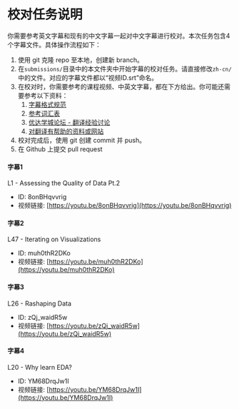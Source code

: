 # 校对任务说明

你需要参考英文字幕和现有的中文字幕一起对中文字幕进行校对。本次任务包含4个字幕文件。具体操作流程如下：

1. 使用 git 克隆 repo 至本地，创建新 branch。
2. 在`submissions/`目录中的本文件夹中开始字幕的校对任务。请直接修改`zh-cn/`中的文件。对应的字幕文件都以“视频ID.srt”命名。
3. 在校对时，你需要参考的课程视频、中英文字幕，都在下方给出。你可能还需要参考以下资料：
    1. [字幕格式规范](https://github.com/udacity/cn-translation-volunteer-training/blob/master/documents/%E4%B8%AD%E6%96%87%E5%AD%97%E5%B9%95%E6%A0%BC%E5%BC%8F%E8%A7%84%E8%8C%83.md)
    2. [参考词汇表](https://docs.google.com/spreadsheets/d/1u5Nf9IEqfRR2EI4Q695KhH4dySIr9yF6rP2lTGrZKjg/edit?usp=sharing)
    3. [优达学城论坛 - 翻译经验讨论](https://discussions.youdaxue.com/c/translation/69-category)
    4. [对翻译有帮助的资料或网站](https://discussions.youdaxue.com/t/topic/3007)
4. 校对完成后，使用 git 创建 commit 并 push。
5. 在 Github 上提交 pull request


#### 字幕1

L1 - Assessing the Quality of Data Pt.2
- ID: 8onBHqvvrig
- 视频链接: [https://youtu.be/8onBHqvvrig](https://youtu.be/8onBHqvvrig)

#### 字幕2

L47 - Iterating on Visualizations
- ID: muh0thR2DKo
- 视频链接: [https://youtu.be/muh0thR2DKo](https://youtu.be/muh0thR2DKo)

#### 字幕3

L26 - Rashaping Data
- ID: zQj_waidR5w
- 视频链接: [https://youtu.be/zQj_waidR5w](https://youtu.be/zQj_waidR5w)

#### 字幕4

L20 - Why learn EDA?
- ID: YM68DrqJw1I
- 视频链接: [https://youtu.be/YM68DrqJw1I](https://youtu.be/YM68DrqJw1I)
